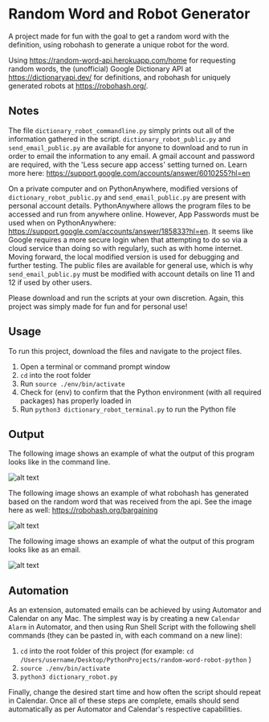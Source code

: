 # Random Word and Robot Generator
A project made for fun with the goal to get a random word with the definition, using robohash to generate a unique robot for the word. 

Using https://random-word-api.herokuapp.com/home for requesting random words, the (unofficial) Google Dictionary API at https://dictionaryapi.dev/ for definitions, and robohash for uniquely generated robots at https://robohash.org/.

## Notes

The file ```dictionary_robot_commandline.py``` simply prints out all of the information gathered in the script.
```dictionary_robot_public.py``` and ```send_email_public.py``` are available for anyone to download and to run in order to email the information to any email. A gmail account and password are required, with the 'Less secure app access' setting turned on. Learn more here: https://support.google.com/accounts/answer/6010255?hl=en

On a private computer and on PythonAnywhere, modified versions of ```dictionary_robot_public.py``` and ```send_email_public.py``` are present with personal account details. PythonAnywhere allows the program files to be accessed and run from anywhere online. However, App Passwords must be used when on PythonAnywhere: https://support.google.com/accounts/answer/185833?hl=en. It seems like Google requires a more secure login when that attempting to do so via a cloud service than doing so with regularly, such as with home internet. Moving forward, the local modified version is used for debugging and further testing. The public files are available for general use, which is why ```send_email_public.py``` must be modified with account details on line 11 and 12 if used by other users.

Please download and run the scripts at your own discretion. Again, this project was simply made for fun and for personal use!

## Usage
To run this project, download the files and navigate to the project files.
1. Open a terminal or command prompt window
2. ```cd``` into the root folder
3. Run ```source ./env/bin/activate```
4. Check for (env) to confirm that the Python environment (with all required packages) has properly loaded in 
5. Run ```python3 dictionary_robot_terminal.py``` to run the Python file

## Output
The following image shows an example of what the output of this program looks like in the command line.

![alt text](commandline_output.png)

The following image shows an example of what robohash has generated based on the random word that was received from the api. See the image here as well: https://robohash.org/bargaining

![alt text](bargaining.png)

The following image shows an example of what the output of this program looks like as an email.

![alt text](email_output.png)

## Automation
As an extension, automated emails can be achieved by using Automator and Calendar on any Mac. The simplest way is by creating a new ```Calendar Alarm``` in Automator, and then using Run Shell Script with the following shell commands (they can be pasted in, with each command on a new line):
1. ```cd``` into the root folder of this project (for example: ```cd /Users/username/Desktop/PythonProjects/random-word-robot-python``` )
2. ```source ./env/bin/activate``` 
3. ```python3 dictionary_robot.py```

Finally, change the desired start time and how often the script should repeat in Calendar.
Once all of these steps are complete, emails should send automatically as per Automator and Calendar's respective capabilities.
